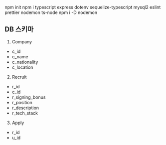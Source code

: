 npm init
npm i typescript express dotenv sequelize-typescript mysql2 eslint prettier nodemon ts-node
npm i -D nodemon

## DB 스키마

1. Company

- c_id
- c_name
- c_nationality
- c_location

2. Recruit

- r_id
- c_id
- r_signing_bonus
- r_position
- r_description
- r_tech_stack

3. Apply

- r_id
- u_id
